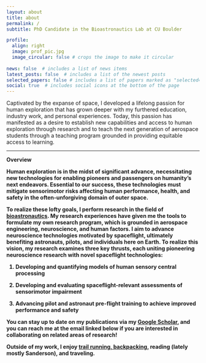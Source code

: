 ```yaml
---
layout: about
title: about
permalink: /
subtitle: PhD Candidate in the Bioastronautics Lab at CU Boulder

profile:
  align: right
  image: prof_pic.jpg
  image_circular: false # crops the image to make it circular
  
news: false  # includes a list of news items
latest_posts: false  # includes a list of the newest posts
selected_papers: false # includes a list of papers marked as "selected={true}"
social: true  # includes social icons at the bottom of the page
---
```


Captivated by the expanse of space, I developed a lifelong passion for human exploration that has grown deeper with my furthered education, industry work, and personal experiences. Today, this passion has manifested as a desire to establish new capabilities and access to human exploration through research and to teach the next generation of aerospace students through a teaching program grounded in providing equitable access to learning.

---
<b>Overview<b>

Human exploration is in the midst of significant advance, necessitating new technologies for enabling pioneers and passengers on humanity’s next endeavors. Essential to our success, these technologies must mitigate sensorimotor risks affecting human performance, health, and safety in the often-unforgiving domain of outer space. 

To realize these lofty goals, I perform research in the field of [bioastronautics](/bioastro/). My research experiences have given me the tools to formulate my own research program, which is grounded in aerospace engineering, neuroscience, and human factors.  I aim to advance neuroscience technologies motivated by spaceflight, ultimately benefiting astronauts, pilots, and individuals here on Earth. To realize this vision, my research examines three key thrusts, each uniting pioneering neuroscience research with novel spaceflight technologies: 

1. Developing and quantifying models of human sensory central processing 

2. Developing and evaluating spaceflight-relevant assessments of sensorimotor impairment 

3. Advancing pilot and astronaut pre-flight training to achieve improved performance and safety

You can stay up to date on my publications via my [Google Scholar](https://scholar.google.com/citations?user=SIgYus9q4TIC&hl=en&oi=ao), and you can reach me at the email linked below if you are interested in collaborating on related areas of research!

Outside of my work, I enjoy [trail running, backpacking](/activities/), reading (lately mostly Sanderson), and traveling.